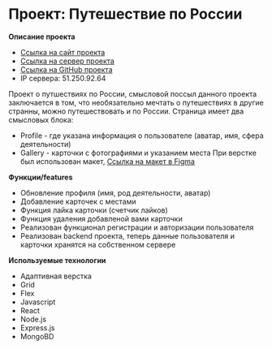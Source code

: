 # Проект: Путешествие по России

**Описание проекта**
 * [Ссылка на сайт проекта]( https://alexholm222.students.nomoredomains.xyz/)
 * [Ссылка на сервер проекта]( https://api.alexholm222.students.nomoredomains.xyz/)
 * [Ссылка на GitHub проекта]( https://https://github.com/alexholm222/react-mesto-api-full/) 
 * IP сервера: 51.250.92.64

Проект о путшествиях по России, смысловой поссыл данного проекта заключается в том,
что необязательно мечтать о путешествиях в другие странны, можно путешествовать и по России.
 Страница имеет два смысловых блока:
* Profile - где указана информация о пользователе (аватар, имя, сфера деятельности)
* Gallery - карточки с фотографиями и указанием места
При верстке был использован макет, [Ссылка на макет в Figma](https://www.figma.com/file/2cn9N9jSkmxD84oJik7xL7/JavaScript.-Sprint-4?node-id=28212%3A269)

**Функции/features**
* Обновление профиля (имя, род деятельности, аватар)
* Добавление карточек с местами
* Функция лайка карточки (счетчик лайков)
* Функция удаления добавленой вами карточки
* Реализован функционал регистрации и авторизации пользователя
* Реализован backend проекта, теперь данные пользователя и карточки хранятся на собственном сервере 

**Используемые технологии**
* Адаптивная верстка
* Grid
* Flex
* Javascript
* React
* Node.js
* Express.js
* MongoBD

